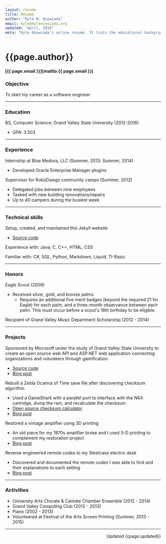 ```yaml
---
layout: resume
title: Résumé
author: "Kyle M. Niewiada"
email: kyle@kyleniewiada.org
updated: "April, 2016"
meta: "Kyle Niewiada's online résumé. It lists the educational background and highlights projects that are found to be interesting and worthy."
---
```


# {{page.author}}

#### [{{ page.email }}](mailto:{{ page.email }})


### Objective

To start my career as a software engineer

---

### Education

BS, Computer Science; Grand Valley State University (2012-2016)

- GPA: 3.503

---

### Experience

Internship at Blue Medora, LLC (Summer, 2013; Summer, 2014)

- Developed Oracle Enterprise Manager plugins

Supervisor for RoboDawgs community camps (Summer, 2012)

- Delegated jobs between nine employees
- Tasked with new building renovations/repairs
- Up to 40 campers during the busiest week

---

### Technical skills

Setup, created, and maintained this Jekyll website

- [Source code](https://github.com/aav7fl/aav7fl.github.io)

Experience with: Java, C, C++, HTML, CSS

Familiar with: C#, SQL, Python, Markdown, Liquid, TI-Basic

---

### Honors

Eagle Scout (2009)

- Received silver, gold, and bronze palms
  - Requires an additional five merit badges (beyond the required 21 for Eagle) for each palm, and a three-month observance between each palm. This must occur before a scout's 18th birthday to be eligible.

Recipient of Grand Valley Music Department Scholarship (2012 - 2014)

---

### Projects

Sponsored by Microsoft under the study of Grand Valley State University to create an open source web API and ASP.NET web application connecting organizations and volunteers through gamification

- [Source code](https://github.com/aav7fl/GVSU-capstone-project)
- [Blog post](/blog/2016/04/charma-gamifying-volunteer-process/)

Rebuilt a Zelda Ocarina of Time save file after discovering checksum algorithm

- Used a GameShark with a parallel port to interface with the N64 cartridge, dump the ram, and recalculate the checksum
- [Open source checksum calculator](https://github.com/Vi1i/OcarinaChecksumChecker)
- [Blog post](/blog/2015/04/transferring-n64-saves/)

Restored a vintage amplifier using 3D printing

- An old piece for my 1970s amplifier broke and I used 3-D printing to complement my restoration project
- [Blog post](/blog/2013/09/restoring-vintage-with-3d-printing/)

Reverse engineered remote codes to my Steelcase electric desk

- Discovered and documented the remote codes I was able to find and their explanations to each setting
- [Blog post](/blog/2015/08/reverse-engineering-my-steelcase-desk/)

---

### Activities

- University Arts Chorale & Cantate Chamber Ensemble (2012 - 2014)
- Grand Valley Computing Club (2012 - 2013)
- Piano (2002 - 2013)
- Volunteered at Festival of the Arts Screen Printing (Summer, 2013 - 2015)

---

<p style="text-align:right;">Updated {{page.updated}}</p>
